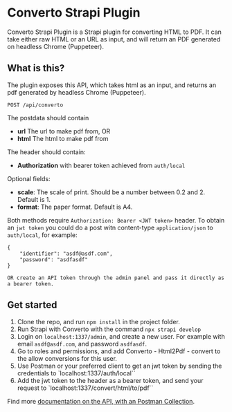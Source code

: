 # Converto Strapi Plugin

Converto Strapi Plugin is a Strapi plugin for converting HTML to PDF. It can take either raw HTML or an URL as input, and will return an PDF generated on headless Chrome (Puppeteer).

## What is this?

The plugin exposes this API, which takes html as an input, and returns an pdf generated by headless Chrome (Puppeteer).

`POST /api/converto`

The postdata should contain

- **url** The url to make pdf from, OR
- **html** The html to make pdf from

The header should contain:

- **Authorization** with bearer token achieved from `auth/local`

Optional fields:

- **scale**: The scale of print. Should be a number between 0.2 and 2. Default is 1.
- **format**: The paper format. Default is A4.

Both methods require `Authorization: Bearer <JWT token>` header. To obtain an `jwt token` you could do a post witn content-type `application/json` to `auth/local`, for example:

```
{
	"identifier": "asdf@asdf.com",
	"password": "asdfasdf"
}

OR create an API token through the admin panel and pass it directly as a bearer token.
```

## Get started

1. Clone the repo, and run `npm install` in the project folder.
2. Run Strapi with Converto with the command `npx strapi develop`
3. Login on `localhost:1337/admin`, and create a new user. For example with email `asdf@asdf.com`, and password `asdfasdf`.
4. Go to roles and permissions, and add Converto - Html2Pdf - convert to the allow conversions for this user.
5. Use Postman or your preferred client to get an jwt token by sending the credentials to `localhost:1337/auth/local``
6. Add the jwt token to the header as a bearer token, and send your request to `localhost:1337/convert/html/to/pdf``

Find more [documentation on the API, with an Postman Collection](https://documenter.getpostman.com/view/863421/SWLZeUzS?version=latest).
